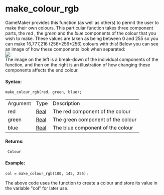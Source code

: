 # make_colour_rgb

GameMaker provides this function (as well as others) to permit the user
to make their own colours. This particular function takes three
component parts, the *red* , the *green* and the *blue* components of
the colour that you wish to make. These values are taken as being
between 0 and 255 so you can make 16,777,216 (256\*256\*256) colours
with this! Below you can see an image of how these components look when
separated:  
![](https://gms.magecorn.com/Manual/assets/Images/Scripting_Reference/GML/Reference/Drawing/RGB.png)  
The image on the left is a break-down of the individual components of
the function, and then on the right is an illustration of how changing
these components affects the end colour.

#### Syntax:

``` gml
make_colour_rgb(red, green, blue);
```

|          |                                                                         |                                   |
|----------|-------------------------------------------------------------------------|-----------------------------------|
| Argument | Type                                                                    | Description                       |
| red      |  [Real](../../../../../GameMaker_Language/GML_Overview/Data_Types)  | The red component of the colour   |
| green    |  [Real](../../../../../GameMaker_Language/GML_Overview/Data_Types)  | The green component of the colour |
| blue     |  [Real](../../../../../GameMaker_Language/GML_Overview/Data_Types)  | The blue component of the colour  |

#### Returns:

``` gml
 Colour
```

#### Example:

``` gml
col = make_colour_rgb(100, 145, 255);
```

The above code uses the function to create a colour and store its value
in the variable "col" for later use.
